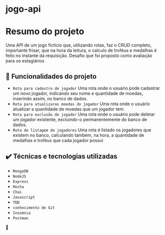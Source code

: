 # jogo-api

# Resumo do projeto
Uma API de um jogo fictício que, utilizando rotas, faz o CRUD completo, importante frisar, que na hora da leitura, o calculo de troféus e medalhas é feito no instante da requisição.
Desafio que foi proposto como avaliação para os estagiários


## 🔨 Funcionalidades do projeto

- `Rota para cadastro de jogador` Uma rota onde o usuário pode cadastrar um novo jogador, indicando seu nome e quantidade de moedas, inserindo assim, no banco de dados.
- `Rota para atualizaras moedas do jogador` Uma rota onde o usuário atualizar a quantidade de moedas que um jogador tem.
- `Rota para exclusão de jogador` Uma rota onde o usuário pode deletar um jogador existente, excluindo-o permanentemente do banco de dados.
- `Rota de listagem de jogadores` Uma rota é listado os jogadores que existem no banco, calculando também, na hora, a quantidade de medalhas e troféus que cada jogador possui


## ✔️ Técnicas e tecnologias utilizadas

- ``MongoDB``
- ``NodeJS``
- ``Express``
- ``Mocha``
- ``Chai``
- ``Javascript``
- ``TDD``
- ``conhecimento de Git``
- ``Insomnia``
- ``Postman``


:hamster:
